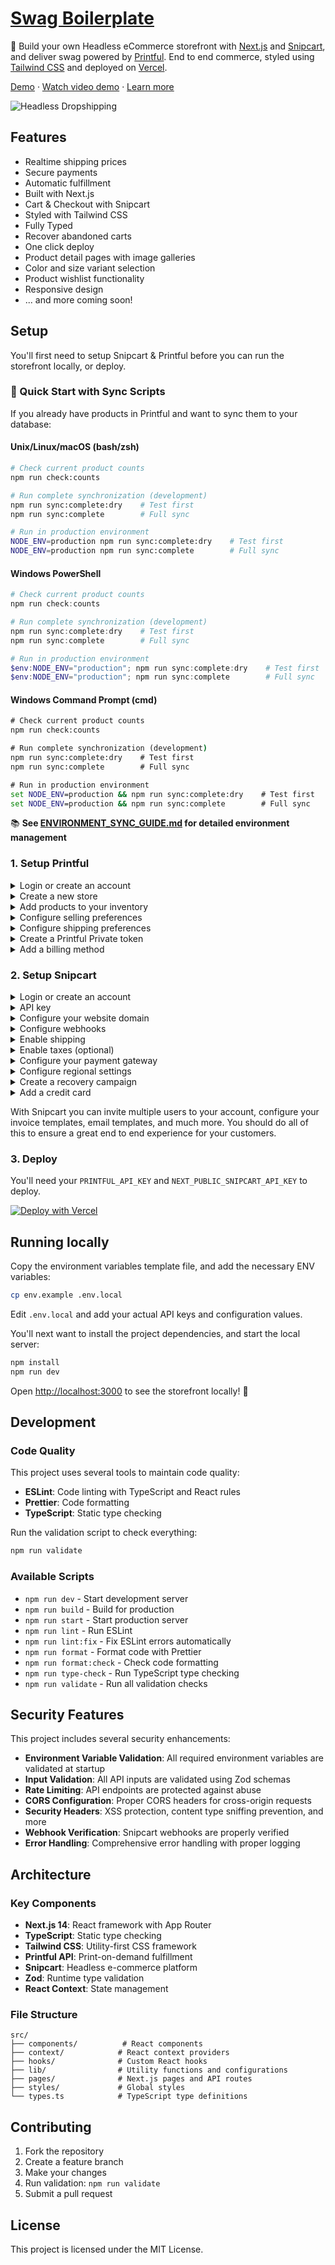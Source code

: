 # [Swag Boilerplate](https://headlessdropshipping.com)

🧦 Build your own Headless eCommerce storefront with [Next.js](https://nextjs.org/) and [Snipcart](https://snipcart.com/), and deliver swag powered by [Printful](https://printful.com/). End to end commerce, styled using [Tailwind CSS](https://tailwindcss.com/) and deployed on [Vercel](https://vercel.com/).

[Demo](https://demo.headlessdropshipping.com) &middot; [Watch video demo](https://www.youtube.com/watch?v=epcysiCJ3l4) &middot; [Learn more](https://headlessdropshipping.com)

![Headless Dropshipping](https://user-images.githubusercontent.com/950181/116987157-9f3cdc00-acc6-11eb-97ff-b8134edd4b65.png)

## Features

- Realtime shipping prices
- Secure payments
- Automatic fulfillment
- Built with Next.js
- Cart & Checkout with Snipcart
- Styled with Tailwind CSS
- Fully Typed
- Recover abandoned carts
- One click deploy
- Product detail pages with image galleries
- Color and size variant selection
- Product wishlist functionality
- Responsive design
- ... and more coming soon!

## Setup

You'll first need to setup Snipcart & Printful before you can run the storefront locally, or deploy.

### 🚀 Quick Start with Sync Scripts

If you already have products in Printful and want to sync them to your database:

#### Unix/Linux/macOS (bash/zsh)
```bash
# Check current product counts
npm run check:counts

# Run complete synchronization (development)
npm run sync:complete:dry    # Test first
npm run sync:complete        # Full sync

# Run in production environment
NODE_ENV=production npm run sync:complete:dry    # Test first
NODE_ENV=production npm run sync:complete        # Full sync
```

#### Windows PowerShell
```powershell
# Check current product counts
npm run check:counts

# Run complete synchronization (development)
npm run sync:complete:dry    # Test first
npm run sync:complete        # Full sync

# Run in production environment
$env:NODE_ENV="production"; npm run sync:complete:dry    # Test first
$env:NODE_ENV="production"; npm run sync:complete        # Full sync
```

#### Windows Command Prompt (cmd)
```cmd
# Check current product counts
npm run check:counts

# Run complete synchronization (development)
npm run sync:complete:dry    # Test first
npm run sync:complete        # Full sync

# Run in production environment
set NODE_ENV=production && npm run sync:complete:dry    # Test first
set NODE_ENV=production && npm run sync:complete        # Full sync
```

📚 **See [ENVIRONMENT_SYNC_GUIDE.md](./ENVIRONMENT_SYNC_GUIDE.md) for detailed environment management**

### 1. Setup Printful

<details>
  <summary>Login or create an account</summary>

You can [login](https://www.printful.com/auth/login), or [sign up](https://www.printful.com/auth/register) with Facebook, Google, Apple, and your email.

</details>

<details>
  <summary>Create a new store</summary>
  
  You'll want to select **Manual order platform / API** from the available methods when [creating a new store](https://www.printful.com/dashboard/store).
</details>

<details>
  <summary>Add products to your inventory</summary>
  
  Let's add a product to your store.

1. Select from over 200 hundred products which you would like to sell.
2. Configure the product design by adding your logo, selecting available colors, and sizes.
3. Next, proceed to mockups to select the image that will be shown in the storefront. You can select from people wearing your product, to flat wrinkled mockups. **Make sure to select `PNG` as your "mockup format" when creating your product.**
4. Next, proceed to details where you can name your product. This name will be shown in the storefront.
5. Next, proceed to pricing, and set some prices. Here you'll see the price it costs you, and the retail prices you'll charge your customers. You can quickly increase/decrease the profit margin here too.
6. **Save product**

That's it! 🎉 Repeat this step for all products you want to sell.

ℹ️ Don't forget, shipping and taxes are extra!

ℹ️ You can optionally create a [**Product Template**](https://www.printful.com/dashboard/product-templates) for items you may want to add to additional stores later.

</details>

<details>
  <summary>Configure selling preferences</summary>
  
  Inside **Settings** > **Stores**, you'll want to configure your default selling preferences. You can specify your selling region. You can opt to sell worldwide, and choose products from a wide variety of products, or you can set a specific region, such as the UK.

Depending on where you sell, you'll be liable to pay (or collect + pay) VAT. If you are VAT registered, provide Printful your VAT ID so orders can reflect a zero VAT amount where applicable.

📺 [Learn more about VAT and Printful](https://www.youtube.com/watch?v=LiqGcE267UA)

ℹ️ If you need to collect VAT from customers, make sure to enable the Tax API with Snipcart.

</details>

<details>
  <summary>Configure shipping preferences</summary>
  
  Inside **Settings** > **Stores** > **Shipping**, you'll want to configure the USA & Europe settings.

The defaults should work for most, but you might want to make some adjustments for domestic and international shipping.

</details>

<details>
  <summary>Create a Printful Private token</summary>
  
Inside **Settings** > **Stores** > **API**, click visit [Printful Developers](https://developers.printful.com/login).

From here you will want to create a new **Private token**, select the store you want to give this token access to, select the permissions (all), set an expiry and copy the value for use later as `PRINTFUL_API_KEY`.

</details>

<details>
  <summary>Add a billing method</summary>
  
You'll want to add a [billing method](https://www.printful.com/dashboard/billing/billing-methods) to Printful so you can fulfill orders.

When a customer makes an order, Printful will charge YOU to process the order. 📺 [Learn more how Printful processes payments for order fulfillment](https://www.youtube.com/watch?v=_5lsHL8wji4&t=2s).

</details>

### 2. Setup Snipcart

<details>
  <summary>Login or create an account</summary>

You'll need to [register](https://app.snipcart.com/register), or [login](https://app.snipcart.com) to Snipcart.

</details>

<details>
  <summary>API key</summary>

Head over to [Account > API Keys](https://app.snipcart.com/dashboard/account/credentials) to get your `Public API Key`. You'll want to switch to **LIVE** mode.

Make a copy of your `Public API Key` for use later. You'll need it when deploying, or running locally.

</details>

<details>
  <summary>Configure your website domain</summary>

It's important you configure your **Default Website Domain** so Snipcart can successfully validate product prices.

You may also want to add other domains, and subdomains if you're working locally with this.

The domain you provide here will be your live URL, such as `headlessdropshipping.com`.

You should also configure a Redirect URL. I have this set to the root domain of my store.

</details>

<details>
  <summary>Configure webhooks</summary>

You'll want to configure the endpoint for webhooks. This webhook will be triggered throughout various stages of the pre, and post purchase stages.

For example, when a customer places a successful order, this webhook will be triggered, and it will call a function to add the order to Printful.

**The webhook URL you provide here will be your domain appended by `/api/snipcart/webhook`.**

</details>

<details>
  <summary>Enable shipping</summary>

Unless you want to cover the cost of all shipping, you should enable Shipping. Below the heading **Custom Shipping**, select **Webhooks**, and **Configure** it.

\*\*The endpoint URL you provide here will be your domain appended by `/api/snipcart/shipping`.

</details>

<details>
  <summary>Enable taxes (optional)</summary>

Similar to shipping, you can enable custom taxes via a webhook. **You should only enable this if you are VAT registered**. Make sure to inform Printful of your VAT ID.

You will want to turn on webhooks, and click **Configure**.

\*\*The endpoint URL you provide here will be your domain appended by `/api/snipcart/tax`.

The taxes you must collect are then calculated by Printful.

</details>

<details>
  <summary>Configure your payment gateway</summary>

You should enable **SCA** (Strong Customer Authentication) for purchases.

To connect a payment gateway, click on **Connect** next to the gateway, such as Stripe.

</details>

<details>
  <summary>Configure regional settings</summary>

You'll want to configure your [regional settings](https://app.snipcart.com/dashboard/settings/regional) for Snipcart. I would match the currency you buy with Printful with what you show on the store here. Printful will return a currency with your variants, this is what is added to the cart. It's important Snipcart knows about this currency, and how to format it in the cart/checkout.

</details>

<details>
  <summary>Create a recovery campaign</summary>

You should [create a new recovery campaign](https://app.snipcart.com/dashboard/campaigns/create) for abandoned carts. You can specify when this should be invoked (on orders above a certain amount), and what email is sent.

You can include a custom discount to the campaign so you can try to recover lost sales.

</details>

<details>
  <summary>Add a credit card</summary>

See [Snipcart pricing](https://snipcart.com/pricing) and add a credit card to your account. Snipcart has a monthly fee if you are below a certain sales amount.

</details>

With Snipcart you can invite multiple users to your account, configure your invoice templates, email templates, and much more. You should do all of this to ensure a great end to end experience for your customers.

### 3. Deploy

You'll need your `PRINTFUL_API_KEY` and `NEXT_PUBLIC_SNIPCART_API_KEY` to deploy.

<a href="https://vercel.com/new/git/external?repository-url=https%3A%2F%2Fgithub.com%2Fnotrab%2Fheadless-dropshipping-starter&env=PRINTFUL_API_KEY,NEXT_PUBLIC_SNIPCART_API_KEY" target="_blank" rel="noopener noreferrer"><img src="https://vercel.com/button" alt="Deploy with Vercel" /></a>

## Running locally

Copy the environment variables template file, and add the necessary ENV variables:

```bash
cp env.example .env.local
```

Edit `.env.local` and add your actual API keys and configuration values.

You'll next want to install the project dependencies, and start the local server:

```bash
npm install
npm run dev
```

Open [http://localhost:3000](http://localhost:3000) to see the storefront locally! 🚀

## Development

### Code Quality

This project uses several tools to maintain code quality:

- **ESLint**: Code linting with TypeScript and React rules
- **Prettier**: Code formatting
- **TypeScript**: Static type checking

Run the validation script to check everything:

```bash
npm run validate
```

### Available Scripts

- `npm run dev` - Start development server
- `npm run build` - Build for production
- `npm run start` - Start production server
- `npm run lint` - Run ESLint
- `npm run lint:fix` - Fix ESLint errors automatically
- `npm run format` - Format code with Prettier
- `npm run format:check` - Check code formatting
- `npm run type-check` - Run TypeScript type checking
- `npm run validate` - Run all validation checks

## Security Features

This project includes several security enhancements:

- **Environment Variable Validation**: All required environment variables are validated at startup
- **Input Validation**: All API inputs are validated using Zod schemas
- **Rate Limiting**: API endpoints are protected against abuse
- **CORS Configuration**: Proper CORS headers for cross-origin requests
- **Security Headers**: XSS protection, content type sniffing prevention, and more
- **Webhook Verification**: Snipcart webhooks are properly verified
- **Error Handling**: Comprehensive error handling with proper logging

## Architecture

### Key Components

- **Next.js 14**: React framework with App Router
- **TypeScript**: Static type checking
- **Tailwind CSS**: Utility-first CSS framework
- **Printful API**: Print-on-demand fulfillment
- **Snipcart**: Headless e-commerce platform
- **Zod**: Runtime type validation
- **React Context**: State management

### File Structure

```
src/
├── components/          # React components
├── context/            # React context providers
├── hooks/              # Custom React hooks
├── lib/                # Utility functions and configurations
├── pages/              # Next.js pages and API routes
├── styles/             # Global styles
└── types.ts            # TypeScript type definitions
```

## Contributing

1. Fork the repository
2. Create a feature branch
3. Make your changes
4. Run validation: `npm run validate`
5. Submit a pull request

## License

This project is licensed under the MIT License.
